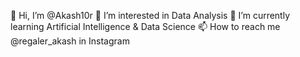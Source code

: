 👋 Hi, I’m @Akash10r
👀 I’m interested in Data Analysis
🌱 I’m currently learning Artificial Intelligence & Data Science
📫 How to reach me @regaler_akash in Instagram
